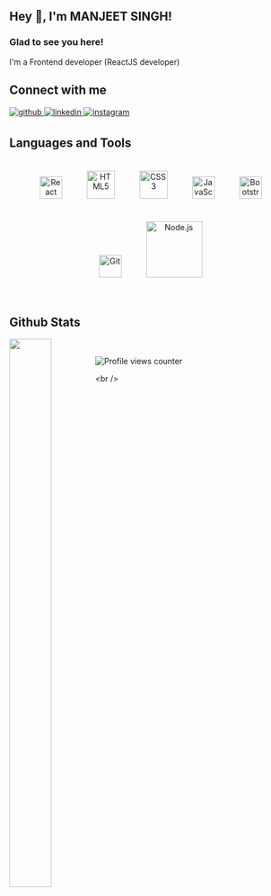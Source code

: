 ## Hey 👋, I'm MANJEET SINGH!  
  
### Glad to see you here!  
I'm a Frontend developer (ReactJS developer) 
<br/>  

## Connect with me  
<a href="https://github.com/manjeet-rathore" target="_blank">
<img src=https://img.shields.io/badge/github-%2324292e.svg?&style=for-the-badge&logo=github&logoColor=white alt=github style="margin-bottom: 5px;" />
</a>
<a href="https://linkedin.com/in/manjeet-singh-b40240219/" target="_blank">
<img src=https://img.shields.io/badge/linkedin-%231E77B5.svg?&style=for-the-badge&logo=linkedin&logoColor=white alt=linkedin style="margin-bottom: 5px;" />
</a>
<a href="https://instagram.com/_.manjeetrathore._" target="_blank">
<img src=https://img.shields.io/badge/instagram-%23000000.svg?&style=for-the-badge&logo=instagram&logoColor=white alt=instagram style="margin-bottom: 5px;" />
</a>  
  
<br/>  

## Languages and Tools  
<div align="center">  
<img style="margin: 20px" src="https://profilinator.rishav.dev/skills-assets/react-original-wordmark.svg" alt="React" height="40" />   
<img style="margin: 20px" src="https://profilinator.rishav.dev/skills-assets/html5-original-wordmark.svg" alt="HTML5" height="50" />  
<img style="margin: 20px" src="https://profilinator.rishav.dev/skills-assets/css3-original-wordmark.svg" alt="CSS3" height="50" />  
<img style="margin: 20px" src="https://profilinator.rishav.dev/skills-assets/javascript-original.svg" alt="JavaScript" height="40" /> 
<img style="margin: 20px" src="https://profilinator.rishav.dev/skills-assets/bootstrap-plain.svg" alt="Bootstrap" height="40" /> 
<img style="margin: 20px" src="https://profilinator.rishav.dev/skills-assets/git-scm-icon.svg" alt="Git" height="40" />  
<img style="margin: 20px" src="https://profilinator.rishav.dev/skills-assets/nodejs-original-wordmark.svg" alt="Node.js" height="100" />   
</div>  

<br/>  

## Github Stats  
<div style="width:300px">
<img src="https://github-readme-stats.vercel.app/api/top-langs/?username=altaftech&hide_border=true&layout=compact" align="left" style="width: 50%" />
</div>
<br/>  

![Profile views counter](https://komarev.com/ghpvc/?username=manjeet-rathore&&style=flat-square)  

<br />
